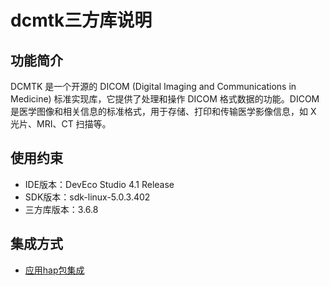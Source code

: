 # dcmtk三方库说明
## 功能简介
DCMTK 是一个开源的 DICOM (Digital Imaging and Communications in Medicine) 标准实现库，它提供了处理和操作 DICOM 格式数据的功能。DICOM 是医学图像和相关信息的标准格式，用于存储、打印和传输医学影像信息，如 X 光片、MRI、CT 扫描等。
## 使用约束

- IDE版本：DevEco Studio 4.1 Release
- SDK版本：sdk-linux-5.0.3.402
- 三方库版本：3.6.8

## 集成方式	
+ [应用hap包集成](docs/hap_integrate.md)
